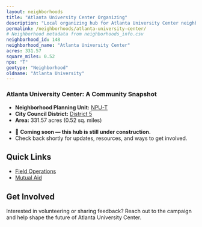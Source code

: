 ```yaml
---
layout: neighborhoods
title: "Atlanta University Center Organizing"
description: "Local organizing hub for Atlanta University Center neighborhood. Connect with field operations, mutual aid, and community organizing efforts."
permalink: /neighborhoods/atlanta-university-center/
# Neighborhood metadata from neighborhoods_info.csv
neighborhood_id: 148
neighborhood_name: "Atlanta University Center"
acres: 331.57
square_miles: 0.52
npu: "T"
geotype: "Neighborhood"
oldname: "Atlanta University"
---
```


### **Atlanta University Center: A Community Snapshot**

  * **Neighborhood Planning Unit:** [NPU-T](https://www.atlantaga.gov/government/departments/city-planning/neighborhood-planning-units/neighborhood-and-npu-contacts)
  * **City Council District:** [District 5](https://citycouncil.atlantaga.gov/council-members/antonio-lewis)
  * **Area:** 331.57 acres (0.52 sq. miles)

- 🚧 **Coming soon — this hub is still under construction.**
- Check back shortly for updates, resources, and ways to get involved.

## Quick Links

- [Field Operations](./field-ops/)
- [Mutual Aid](./mutual-aid/)

## Get Involved

Interested in volunteering or sharing feedback? Reach out to the campaign and help shape the future of Atlanta University Center.
